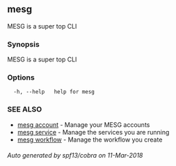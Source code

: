 ## mesg

MESG is a super top CLI

### Synopsis

MESG is a super top CLI

### Options

```
  -h, --help   help for mesg
```

### SEE ALSO

* [mesg account](mesg_account.md)	 - Manage your MESG accounts
* [mesg service](mesg_service.md)	 - Manage the services you are running
* [mesg workflow](mesg_workflow.md)	 - Manage the workflow you create

###### Auto generated by spf13/cobra on 11-Mar-2018
